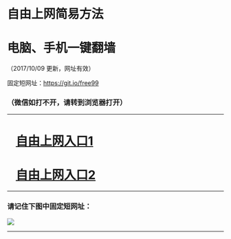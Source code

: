 ﻿# 自由上网简易方法

# 电脑、手机一键翻墙

（2017/10/09 更新，网址有效）

固定短网址：https://git.io/free99

### （微信如打不开，请转到浏览器打开）


***





# &nbsp;&nbsp; <a href="http://ft107916427.fwq-tz-1001.info/fwqtz01.html?t=100900124095 " target="_blank">自由上网入口1</a>
# &nbsp;&nbsp; <a href="http://ft2002910734.fwq-tz-1002.info/fwqtz02.html?t=100900132113 " target="_blank">自由上网入口2</a>
***

### 请记住下图中固定短网址：

<img src="https://s3-us-west-2.amazonaws.com/fwq-1001/yjfq-20170905okok.png" /> 


***

